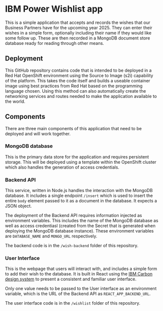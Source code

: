 # IBM Power Wishlist app
This is a simple application that accepts and records the wishes that our Business Partners have for the upcoming year 2025. 
They can enter their wishes in a simple form, optionally including their name if they would like some follow up. 
These are then recorded in a MongoDB document store database ready for reading through other means.

## Deployment
This GitHub repository contains code that is intended to be deployed in a Red Hat OpenShift environment using the Source to 
Image (s2i) capability of the platform. This takes the code itself and builds a useable container image using best practices 
from Red Hat based on the programming language chosen. Using this method can also automatically create the networking services 
and routes needed to make the application available to the world.

## Components
There are three main components of this application that need to be deployed and will work together.

### MongoDB database
This is the primary data store for the application and requires persistent storage. This will be deployed using a template 
within the OpenShift cluster which also handles the generation of access credentials.

### Backend API
This service, written in Node.js handles the interaction with the MongoDB database. It includes a single endpoint `/insert` 
which is used to insert the entire `body` element passed to it as a document in the database. It expects a JSON object.

The deployment of the Backend API requires information injected as environment variables. This includes the name of the 
MongoDB database as well as access credentiasl (created from the Secret that is generated when deploying the MongoDB database 
instance). These environment variables are `DATABASE_NAME` and `MONGO_URL` respectively.

The backend code is in the `/wish-backend` folder of this repository.

### User Interface
This is the webpage that users will interact with, and includes a simple form to add their wish to the database. It is built in 
React using the [IBM Carbon design system](https://carbondesignsystem.com/) to present a consistent and familiar user interface.

Only one value needs to be passed to the User interface as an environment variable, which is the URL of the Backend API as 
`REACT_APP_BACKEND_URL`.

The user interface code is in the `/wishlist` folder of this repository.
